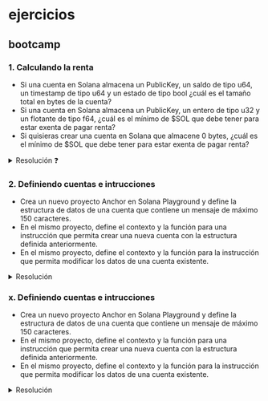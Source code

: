# ejercicios
## bootcamp
### 1. Calculando la renta
- Si una cuenta en Solana almacena un PublicKey, un saldo de tipo u64, un timestamp de tipo u64 y un estado de tipo bool ¿cuál es el tamaño total en bytes de la cuenta?
- Si una cuenta en Solana almacena un PublicKey, un entero de tipo u32 y un flotante de tipo f64, ¿cuál es el mínimo de $SOL que debe tener para estar exenta de pagar renta?
- Si quisieras crear una cuenta en Solana que almacene 0 bytes, ¿cuál es el mínimo de $SOL que debe tener para estar exenta de pagar renta?

<details>
<summary>Resolución ❓</summary>

- Calculo de el tamaño total en bytes:

    - PublicKey = 32 bytes
    - u64 (saldo) = 8 bytes
    - u64 (timestamp) = 8 bytes
    - bool (estado) = 1 byte
    - Total = 32 + 8 + 8 + 1 = 49 bytes

- Mínimo de $SOL para `rent exception`:
    - Primero calculamos el tamaño:
        * PublicKey = 32 bytes
        * u32 = 4 bytes
        * f64 = 8 bytes
        * overhead = 128 bytes
        * Total = 32 + 4 + 8 = 44 bytes + 128 bytes = 172 bytes
    - La fórmula para calcular SOL exento de renta es:
        * (tamaño_cuenta * 0.00000348 SOL * 2 años)
        - Por lo tanto: 172 * 0.00000348 * 2 = 0.00119712 SOL

- Mínimo de $SOL para `rent exception`, cuenta 0 bytes:
    - Todas las cuentas en Solana tienen un overhead mínimo de 128 bytes
    - Por lo tanto, incluso con 0 bytes de datos, necesitamos calcular:
    * 128 * 0.00000348 * 2 = 0.00089088 SOL

</details>

### 2. Definiendo cuentas e intrucciones
- Crea un nuevo proyecto Anchor en Solana Playground y define la estructura de datos de una cuenta que contiene un mensaje de máximo 150 caracteres. 
- En el mismo proyecto, define el contexto y la función para una instrucción que permita crear una nueva cuenta con la estructura definida anteriormente. 
- En el mismo proyecto, define el contexto y la función para la instrucción que permita modificar los datos de una cuenta existente. 
<details><summary>Resolución</summary>

</details>

### x. Definiendo cuentas e intrucciones
- Crea un nuevo proyecto Anchor en Solana Playground y define la estructura de datos de una cuenta que contiene un mensaje de máximo 150 caracteres. 
- En el mismo proyecto, define el contexto y la función para una instrucción que permita crear una nueva cuenta con la estructura definida anteriormente. 
- En el mismo proyecto, define el contexto y la función para la instrucción que permita modificar los datos de una cuenta existente. 
<details><summary>Resolución</summary>

</details>